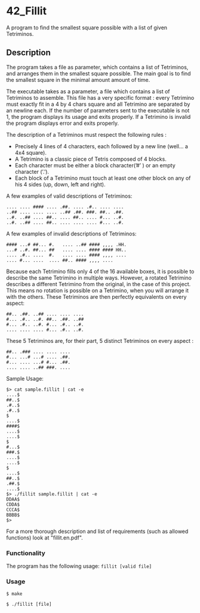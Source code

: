 # 42_Fillit
A program to find the smallest square possible with a list of given Tetriminos.

## Description
The program takes a file as parameter, which contains a list of Tetriminos, and arranges them
in the smallest square possible. The main goal is to find the smallest square in the minimal amount amount of time.

The executable takes as a parameter, a file which contains a list of Tetriminos
to assemble. This file has a very specific format : every Tetrimino must exactly fit in a
4 by 4 chars square and all Tetrimino are separated by an newline each.
If the number of parameters sent to the executable is not 1, the program displays
its usage and exits properly. If a Tetrimino is invalid the program displays error and exits properly. 

The description of a Tetriminos must respect the following rules :
- Precisely 4 lines of 4 characters, each followed by a new line (well... a 4x4 square).
- A Tetrimino is a classic piece of Tetris composed of 4 blocks.
- Each character must be either a block character(’#’ ) or an empty character (’.’).
- Each block of a Tetrimino must touch at least one other block on any of his 4 sides
(up, down, left and right).

A few examples of valid descriptions of Tetriminos:
```
.... .... #### .... .##. .... .#.. .... ....
..## .... .... .... ..## .##. ###. ##.. .##.
..#. ..## .... ##.. .... ##.. .... #... ..#.
..#. ..## .... ##.. .... .... .... #... ..#.
```
A few examples of invalid descriptions of Tetriminos:
```
#### ...# ##... #.   .... ..## #### ,,,, .HH.
...# ..#. ##... ##   .... .... #### #### HH..
.... .#.. ....  #.   .... .... #### ,,,, ....
.... #... ....  .... ##.. #### ,,,, ....
```
Because each Tetrimino fills only 4 of the 16 available boxes, it is possible to describe
the same Tetrimino in multiple ways. However, a rotated Tetrimino describes a different
Tetrimino from the original, in the case of this project. This means no rotation is possible
on a Tetrimino, when you will arrange it with the others.
These Tetriminos are then perfectly equivalents on every aspect:
```
##.. .##. ..## .... .... ....
#... .#.. ..#. ##.. .##. ..##
#... .#.. ..#. #... .#.. ..#.
.... .... .... #... .#.. ..#.
```
These 5 Tetriminos are, for their part, 5 distinct Tetriminos on every aspect :
```
##.. .### .... .... ....
#... ...# ...# .... .##.
#... .... ...# #... .##.
.... .... ..## ###. ....
```

Sample Usage:
```
$> cat sample.fillit | cat -e
....$
##..$
.#..$
.#..$
$
....$
####$
....$
....$
$
#...$
###.$
....$
....$
$
....$
##..$
.##.$
....$
$> ./fillit sample.fillit | cat -e
DDAA$
CDDA$
CCCA$
BBBB$
$>
```

For a more thorough description and list of requirements (such as allowed functions) look at "fillit.en.pdf".

### Functionality
The program has the following usage:
`fillit [valid file]`

### Usage
```
$ make
```

```
$ ./fillit [file]
```
